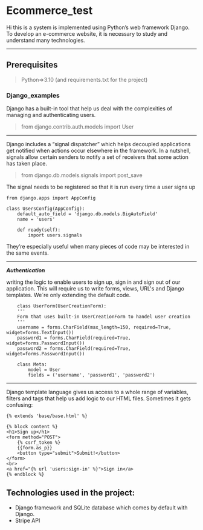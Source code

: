 # Ecommerce_test

Hi this is a system is implemented using Python’s web framework Django. To develop an e-commerce website, it is necessary to study and understand many technologies. <br>
***
## Prerequisites
>Python=>3.10 
(and requirements.txt for the project)

### Django_examples
Django has a built-in tool that help us deal with the complexities of managing and authenticating users. 
>from django.contrib.auth.models import User
***
Django includes a “signal dispatcher” which helps decoupled applications get notified when actions occur elsewhere in the framework. In a nutshell, signals allow certain senders to notify a set of receivers that some action has taken place. 
>from django.db.models.signals import post_save

The signal needs to be registered so that it is run every time a user signs up
````
from django.apps import AppConfig

class UsersConfig(AppConfig):
    default_auto_field = 'django.db.models.BigAutoField'
    name = 'users'

    def ready(self):
        import users.signals
````
They’re especially useful when many pieces of code may be interested in the same events. 
***
***Authentication***<br>

writing the logic to enable users to sign up, sign in and sign out of our application. This will require us to write forms, views, URL's and Django templates.
We´re only extending the default code.

````
    class UserForm(UserCreationForm):
	'''
	Form that uses built-in UserCreationForm to handel user creation
	'''
	username = forms.CharField(max_length=150, required=True, widget=forms.TextInput())
	password1 = forms.CharField(required=True, widget=forms.PasswordInput())
	password2 = forms.CharField(required=True, widget=forms.PasswordInput())

	class Meta:
		model = User
		fields = ('username', 'password1', 'password2')
````


***
Django template language gives us access to a whole range of variables, filters and tags that help us add logic to our HTML files.
Sometimes it gets confusing:
````
{% extends 'base/base.html' %}

{% block content %}
<h1>Sign up</h1>
<form method="POST">
    {% csrf_token %}
    {{form.as_p}}
    <button type="submit">Submit!</button>
</form>
<br>
<a href="{% url 'users:sign-in' %}">Sign in</a>
{% endblock %}
````
<!-- But now I know what i´m doing.  -->


## Technologies used in the project: 
* Django framework and SQLite database which comes by default with Django.
* Stripe API 